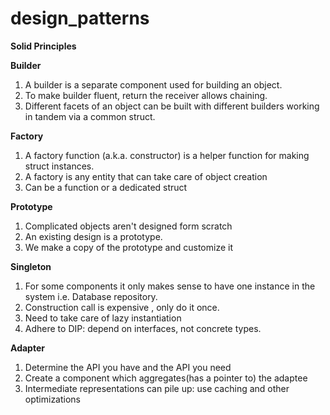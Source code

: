 # design_patterns

**Solid Principles**

**Builder**
1. A builder is a separate component used for building an object.
2. To make builder fluent, return the receiver allows chaining.
3. Different facets of an object can be built with different builders working in tandem via a common struct.

**Factory**
1. A factory function (a.k.a. constructor) is a helper function for making struct instances.
2. A factory is any entity that can take care of object creation
3. Can be a function or a dedicated struct

**Prototype**
1. Complicated objects aren't designed form scratch
2. An existing design is a prototype.
3. We make a copy of the prototype and customize it

**Singleton**
1. For some components it only makes sense to have one instance in the system i.e. Database repository. 
2. Construction call is expensive , only do it once.
3. Need to take care of lazy instantiation
4. Adhere to DIP: depend on interfaces, not concrete types. 

**Adapter**
1. Determine the API you have and the API you need
2. Create a component which aggregates(has a pointer to) the adaptee
3. Intermediate representations can pile up: use caching and other optimizations